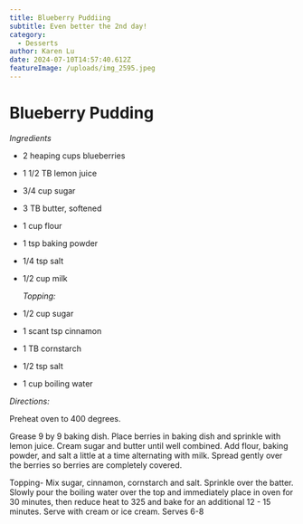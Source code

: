 ```yaml
---
title: Blueberry Puddiing
subtitle: Even better the 2nd day!
category:
  - Desserts
author: Karen Lu
date: 2024-07-10T14:57:40.612Z
featureImage: /uploads/img_2595.jpeg
---
```

# Blueberry Pudding

*Ingredients*

* 2 heaping cups blueberries 
* 1 1/2 TB lemon juice
* 3/4 cup sugar
* 3 TB butter, softened 
* 1 cup flour
* 1 tsp baking powder
* 1/4 tsp salt
* 1/2 cup milk

  *Topping:*
* 1/2 cup sugar
* 1 scant tsp cinnamon 
* 1 TB cornstarch 
* 1/2 tsp salt
* 1 cup boiling water

*Directions:*

Preheat oven to 400 degrees.

Grease 9 by 9 baking dish. Place berries in baking dish and sprinkle with lemon juice. Cream  sugar and butter until well combined. Add flour,  baking powder, and salt a little at a time alternating with milk.  Spread gently over the berries so berries are completely covered.

Topping- Mix sugar, cinnamon, cornstarch and salt. Sprinkle over the batter.  Slowly pour the boiling water over the top and immediately place in oven for 30 minutes, then reduce heat to 325 and bake for an additional 12 - 15 minutes.  Serve with cream or ice cream.  Serves 6-8